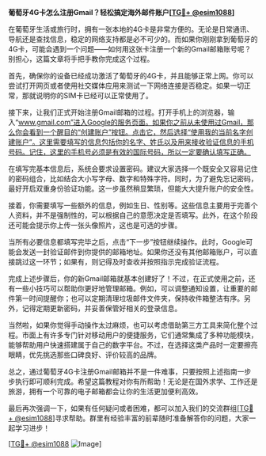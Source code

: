 **葡萄牙4G卡怎么注册Gmail？轻松搞定海外邮件账户[[TG💪+ @esim1088](https://t.me/s/esim1088)]**

在葡萄牙生活或旅行时，拥有一张本地的4G卡是非常方便的。无论是日常通讯、导航还是查找信息，稳定的网络支持都是必不可少的。而如果你刚刚拿到葡萄牙的4G卡，可能会遇到一个问题——如何用这张卡注册一个新的Gmail邮箱账号呢？别担心，这篇文章将手把手教你完成这个过程。

首先，确保你的设备已经成功激活了葡萄牙的4G卡，并且能够正常上网。你可以尝试打开网页或者使用社交媒体应用来测试一下网络连接是否稳定。如果一切正常，那就说明你的SIM卡已经可以正常使用了。

接下来，让我们正式开始注册Gmail邮箱的过程。打开手机上的浏览器，输入“www.gmail.com”进入Google的服务页面。如果你之前从未使用过Gmail，那么你会看到一个醒目的“创建账户”按钮。点击它，然后选择“使用我的当前名字创建账户”。这里需要填写的信息包括你的名字、姓氏以及用来接收验证信息的手机号码。记住，这里的手机号必须是有效的国际号码，所以一定要确认填写正确。

在填写完基本信息后，系统会要求设置密码。建议大家选择一个既安全又容易记住的密码组合，比如结合大小写字母、数字和特殊字符。同时，为了避免忘记密码，最好开启双重身份验证功能。这一步虽然稍显繁琐，但能大大提升账户的安全性。

接着，你需要填写一些额外的信息，例如生日、性别等。这些信息主要用于完善个人资料，并不是强制性的，可以根据自己的意愿决定是否填写。此外，在这个阶段还可能会提示你上传一张头像照片，这也是可选的步骤。

当所有必要信息都填写完毕之后，点击“下一步”按钮继续操作。此时，Google可能会发送一封验证邮件到你提供的邮箱地址。如果你还没有其他邮箱账户，可以直接跳过这一环节；如果有，则记得及时查收并按照指示完成验证流程。

完成上述步骤后，你的新Gmail邮箱就基本创建好了！不过，在正式使用之前，还有一些小技巧可以帮助你更好地管理邮箱。例如，可以调整通知设置，让重要的邮件第一时间提醒你；也可以定期清理垃圾邮件文件夹，保持收件箱整洁有序。另外，记得定期更新密码，并妥善保管好相关的登录信息。

当然啦，如果你觉得手动操作太过麻烦，也可以考虑借助第三方工具来简化整个过程。市面上有许多专门针对移动用户的便捷服务，它们通常集成了多种功能模块，能够帮助用户快速搭建属于自己的数字平台。不过，在选择这类产品时一定要擦亮眼睛，优先挑选那些口碑良好、评价较高的品牌。

总之，通过葡萄牙4G卡注册Gmail邮箱并不是一件难事，只要按照上述指南一步步执行即可顺利完成。希望这篇教程对你有所帮助！无论是在国外求学、工作还是旅游，拥有一个可靠的电子邮箱都会让你的生活更加便利高效。

最后再次强调一下，如果有任何疑问或者困难，都可以加入我们的交流群组[[TG💪+ @esim1088](https://t.me/s/esim1088)]寻求帮助。群里有经验丰富的前辈随时准备解答你的问题，大家一起学习进步！

[[TG💪+ @esim1088](https://t.me/s/esim1088) ![Image](https://i.postimg.cc/4NQfJmqS/Snipaste-2025-05-13-00-14-12.png)]